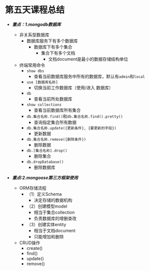 # 第五天课程总结

* ***重点：1.mongodb数据库***
    * 非关系型数据库
        * 数据库服务下有多个数据库
            * 数据库下有多个集合
                * 集合下有多个文档
                    * 文档document是最小的数据存储结构单位
    * 终端常用命令
        * `show dbs`
            * 查看当前数据库服务中所有的数据库，默认有`admin`和`local`
        * `use [数据库名称]`
            * 切换当前工作数据库（使用/进入 数据库）
        * `db`
            * 查看当前所处数据库
        * `show collections`
            * 查看当前数据库所有集合
        * `db.集合名称.find()`和`db.集合名称.find().pretty()`
            * 查询指定集合所有数据
        * `db.集合名称.update({更新条件}, {要更新的字段})`
            * 更新数据
        * `db.集合名称.remove({删除条件})`
            * 删除数据
        * `db.[集合名称].drop()`
            * 删除集合
        * `db.dropDatabase()`
            * 删除数据库

* ***重点:2.mongoose第三方框架使用***
    * ORM存储流程
        * （1）定义Schema
            * 决定存储的数据机构
        * （2）创建模型model
            * 相当于集合collection
            * 负责数据库的增删查改
        * （3）创建实体entity
            * 相当于文档document
            * 只能增加和删除
    * CRUD操作
        * create()
        * find()
        * update()
        * remove()
